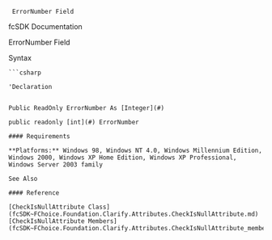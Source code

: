 ﻿     ErrorNumber Field                                                   

fcSDK Documentation

ErrorNumber Field

Syntax

```vbnet
```csharp

'Declaration
 

Public ReadOnly ErrorNumber As [Integer](#)

public readonly [int](#) ErrorNumber

#### Requirements

**Platforms:** Windows 98, Windows NT 4.0, Windows Millennium Edition, Windows 2000, Windows XP Home Edition, Windows XP Professional, Windows Server 2003 family

See Also

#### Reference

[CheckIsNullAttribute Class](fcSDK~FChoice.Foundation.Clarify.Attributes.CheckIsNullAttribute.md)  
[CheckIsNullAttribute Members](fcSDK~FChoice.Foundation.Clarify.Attributes.CheckIsNullAttribute_members.md)